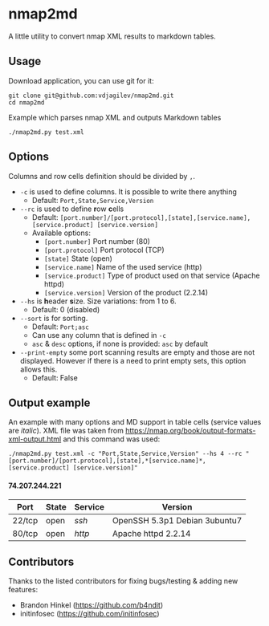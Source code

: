 # nmap2md

A little utility to convert nmap XML results to markdown tables.

## Usage

Download application, you can use git for it:

```
git clone git@github.com:vdjagilev/nmap2md.git
cd nmap2md
```

Example which parses nmap XML and outputs Markdown tables

```
./nmap2md.py test.xml
```

## Options

Columns and row cells definition should be divided by `,`.

* `-c` is used to define columns. It is possible to write there anything
    * Default: `Port,State,Service,Version`
* `--rc` is used to define **r**ow **c**ells
    * Default: `[port.number]/[port.protocol],[state],[service.name],[service.product] [service.version]`
    * Available options:
        * `[port.number]` Port number (80) 
        * `[port.protocol]` Port protocol (TCP)
        * `[state]` State (open)
        * `[service.name]` Name of the used service (http)
        * `[service.product]` Type of product used on that service (Apache httpd)
        * `[service.version]` Version of the product (2.2.14)
* `--hs` is **h**eader **s**ize. Size variations: from 1 to 6.
    * Default: 0 (disabled)
* `--sort` is for sorting.
    * Default: `Port;asc`
    * Can use any column that is defined in `-c`
    * `asc` & `desc` options, if none is provided: `asc` by default
* `--print-empty` some port scanning results are empty and those are not displayed. However if there is a need to print empty sets, this option allows this.
    * Default: False

## Output example

An example with many options and MD support in table cells (service values are *italic*).
XML file was taken from https://nmap.org/book/output-formats-xml-output.html and this command was used:

```
./nmap2md.py test.xml -c "Port,State,Service,Version" --hs 4 --rc "[port.number]/[port.protocol],[state],*[service.name]*,[service.product] [service.version]"
```

#### 74.207.244.221

| Port | State | Service | Version |
|------|-------|---------|---------|
| 22/tcp | open | *ssh* | OpenSSH 5.3p1 Debian 3ubuntu7 |
| 80/tcp | open | *http* | Apache httpd 2.2.14 |

## Contributors

Thanks to the listed contributors for fixing bugs/testing & adding new features:

* Brandon Hinkel (https://github.com/b4ndit)
* initinfosec (https://github.com/initinfosec)
